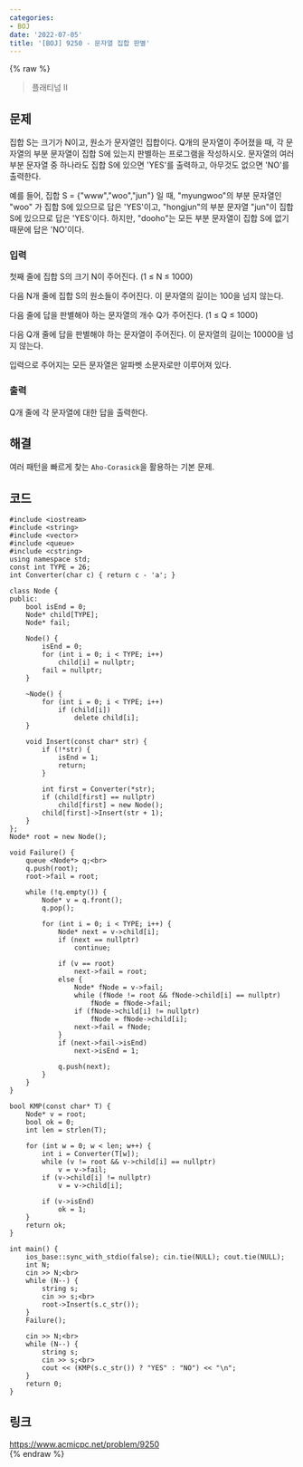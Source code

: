```yaml
---
categories:
- BOJ
date: '2022-07-05'
title: '[BOJ] 9250 - 문자열 집합 판별'
---
```


{% raw %}
> 플래티넘 II<br>

## 문제
집합 S는 크기가 N이고, 원소가 문자열인 집합이다. Q개의 문자열이 주어졌을 때, 각 문자열의 부분 문자열이 집합 S에 있는지 판별하는 프로그램을 작성하시오. 문자열의 여러 부분 문자열 중 하나라도 집합 S에 있으면 'YES'를 출력하고, 아무것도 없으면 'NO'를 출력한다.

예를 들어, 집합 S = {"www","woo","jun"} 일 때, "myungwoo"의 부분 문자열인 "woo" 가 집합 S에 있으므로 답은 'YES'이고, "hongjun"의 부분 문자열 "jun"이 집합 S에 있으므로 답은 'YES'이다. 하지만, "dooho"는 모든 부분 문자열이 집합 S에 없기 때문에 답은 'NO'이다.

### 입력
첫째 줄에 집합 S의 크기 N이 주어진다. (1 ≤ N ≤ 1000)

다음 N개 줄에 집합 S의 원소들이 주어진다. 이 문자열의 길이는 100을 넘지 않는다.

다음 줄에 답을 판별해야 하는 문자열의 개수 Q가 주어진다. (1 ≤ Q ≤ 1000)

다음 Q개 줄에 답을 판별해야 하는 문자열이 주어진다. 이 문자열의 길이는 10000을 넘지 않는다.

입력으로 주어지는 모든 문자열은 알파벳 소문자로만 이루어져 있다.

### 출력
Q개 줄에 각 문자열에 대한 답을 출력한다.

## 해결
여러 패턴을 빠르게 찾는 `Aho-Corasick`을 활용하는 기본 문제.

## 코드
```
#include <iostream>
#include <string>
#include <vector>
#include <queue>
#include <cstring>
using namespace std;
const int TYPE = 26;
int Converter(char c) { return c - 'a'; }

class Node {
public:
	bool isEnd = 0;
	Node* child[TYPE];
	Node* fail;

	Node() {
		isEnd = 0;
		for (int i = 0; i < TYPE; i++)
			child[i] = nullptr;
		fail = nullptr;
	}

	~Node() {
		for (int i = 0; i < TYPE; i++)
			if (child[i])
				delete child[i];
	}

	void Insert(const char* str) {
		if (!*str) {
			isEnd = 1;
			return;
		}

		int first = Converter(*str);
		if (child[first] == nullptr)
			child[first] = new Node();
		child[first]->Insert(str + 1);
	}
};
Node* root = new Node();

void Failure() {
	queue <Node*> q;<br>
	q.push(root);
	root->fail = root;

	while (!q.empty()) {
		Node* v = q.front();
		q.pop();

		for (int i = 0; i < TYPE; i++) {
			Node* next = v->child[i];
			if (next == nullptr)
				continue;

			if (v == root)
				next->fail = root;
			else {
				Node* fNode = v->fail;
				while (fNode != root && fNode->child[i] == nullptr)
					fNode = fNode->fail;
				if (fNode->child[i] != nullptr)
					fNode = fNode->child[i];
				next->fail = fNode;
			}
			if (next->fail->isEnd)
				next->isEnd = 1;

			q.push(next);
		}
	}
}

bool KMP(const char* T) {
	Node* v = root;
	bool ok = 0;
	int len = strlen(T);

	for (int w = 0; w < len; w++) {
		int i = Converter(T[w]);
		while (v != root && v->child[i] == nullptr)
			v = v->fail;
		if (v->child[i] != nullptr)
			v = v->child[i];

		if (v->isEnd)
			ok = 1;
	}
	return ok;
}

int main() {
	ios_base::sync_with_stdio(false); cin.tie(NULL); cout.tie(NULL);
	int N;
	cin >> N;<br>
	while (N--) {
		string s;
		cin >> s;<br>
		root->Insert(s.c_str());
	}
	Failure();

	cin >> N;<br>
	while (N--) {
		string s;
		cin >> s;<br>
		cout << (KMP(s.c_str()) ? "YES" : "NO") << "\n";
	}
	return 0;
}
```

## 링크
https://www.acmicpc.net/problem/9250<br>
{% endraw %}